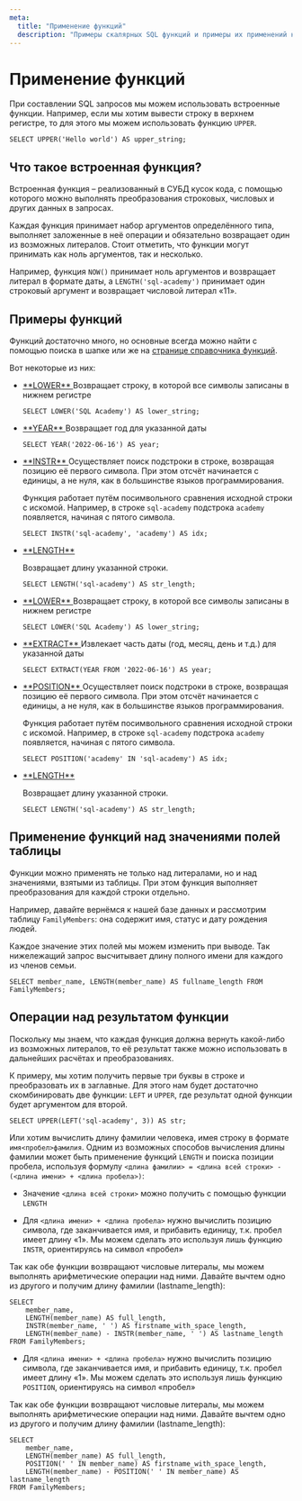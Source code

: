 ```yaml
---
meta:
  title: "Применение функций"
  description: "Примеры скалярных SQL функций и примеры их применений над литералами и над значениями полей из таблиц"
---
```


# Применение функций

При составлении SQL запросов мы можем использовать встроенные функции.
Например, если мы хотим вывести строку в верхнем регистре, то для этого мы можем использовать функцию `UPPER`.

```sql-executable
SELECT UPPER('Hello world') AS upper_string;
```

## Что такое встроенная функция?

Встроенная функция – реализованный в СУБД кусок кода, с помощью которого можно выполнять преобразования строковых, числовых и других данных в запросах.

Каждая функция принимает набор аргументов определённого типа, выполняет заложенные в неё операции и обязательно возвращает один из возможных литералов. Стоит отметить, что функции могут принимать как ноль аргументов, так и несколько.

Например, функция `NOW()` принимает ноль аргументов и возвращает литерал в формате даты, а `LENGTH('sql-academy')` принимает один строковый аргумент и возвращает числовой литерал «11».

## Примеры функций

Функций достаточно много, но основные всегда можно найти с помощью поиска в шапке или же на <a href="/handbook" target="_blank">странице справочника функций</a>.

Вот некоторые из них:

<MySQLOnly>

- <a href="/handbook/mysql/lower" target="_blank">
      **LOWER**
  </a>
  Возвращает строку, в которой все символы записаны в нижнем регистре

  ```sql-executable
  SELECT LOWER('SQL Academy') AS lower_string;
  ```

- <a href="/handbook/mysql/year" target="_blank">
      **YEAR**
  </a>
  Возвращает год для указанной даты

  ```sql-executable
  SELECT YEAR('2022-06-16') AS year;
  ```

- <a href="/handbook/mysql/instr" target="_blank">
      **INSTR**
  </a>
  Осуществляет поиск подстроки в строке, возвращая позицию её первого символа. При этом отсчёт
  начинается с единицы, а не нуля, как в большинстве языков программирования.

  Функция работает путём посимвольного сравнения исходной строки с искомой. Например, в строке `sql-academy` подстрока `academy` появляется, начиная с пятого символа.

  ```sql-executable
  SELECT INSTR('sql-academy', 'academy') AS idx;
  ```

- <a href="/handbook/mysql/length" target="_blank">
      **LENGTH**
  </a>

  Возвращает длину указанной строки.

  ```sql-executable
  SELECT LENGTH('sql-academy') AS str_length;
  ```

</MySQLOnly>

<PostgreSQLOnly>

- <a href="/handbook/postgresql/lower" target="_blank">
      **LOWER**
  </a>
  Возвращает строку, в которой все символы записаны в нижнем регистре

  ```sql-executable
  SELECT LOWER('SQL Academy') AS lower_string;
  ```

- <a href="/handbook/postgresql/extract" target="_blank">
      **EXTRACT**
  </a>
  Извлекает часть даты (год, месяц, день и т.д.) для указанной даты

  ```sql-executable
  SELECT EXTRACT(YEAR FROM '2022-06-16') AS year;
  ```

- <a href="/handbook/postgresql/position" target="_blank">
      **POSITION**
  </a>
  Осуществляет поиск подстроки в строке, возвращая позицию её первого символа. При этом отсчёт
  начинается с единицы, а не нуля, как в большинстве языков программирования.

  Функция работает путём посимвольного сравнения исходной строки с искомой. Например, в строке `sql-academy` подстрока `academy` появляется, начиная с пятого символа.

  ```sql-executable
  SELECT POSITION('academy' IN 'sql-academy') AS idx;
  ```

- <a href="/handbook/postgresql/length" target="_blank">
      **LENGTH**
  </a>

  Возвращает длину указанной строки.

  ```sql-executable
  SELECT LENGTH('sql-academy') AS str_length;
  ```

</PostgreSQLOnly>

## Применение функций над значениями полей таблицы

Функции можно применять не только над литералами, но и над значениями, взятыми из таблицы. При этом функция выполняет преобразования для каждой строки отдельно.

Например, давайте вернёмся к нашей базе данных и рассмотрим таблицу `FamilyMembers`: она содержит имя, статус и дату рождения людей.

<ERD databaseName="Family" />

Каждое значение этих полей мы можем изменить при выводе. Так нижележащий запрос высчитывает длину полного имени для каждого из членов семьи.

```sql-executable-Family-format
SELECT member_name, LENGTH(member_name) AS fullname_length FROM FamilyMembers;
```

## Операции над результатом функции

Поскольку мы знаем, что каждая функция должна вернуть какой-либо из возможных литералов, то её результат также можно использовать в дальнейших расчётах и преобразованиях.

К примеру, мы хотим получить первые три буквы в строке и преобразовать их в заглавные. Для этого нам будет достаточно скомбинировать две функции: `LEFT` и `UPPER`, где результат одной функции будет аргументом для второй.

```sql-executable-format
SELECT UPPER(LEFT('sql-academy', 3)) AS str;
```

Или хотим вычислить длину фамилии человека, имея строку в формате `имя<пробел>фамилия`. Одним из возможных способов вычисления длины фамилии может быть применение функций `LENGTH` и поиска позиции пробела, используя формулу `<длина фамилии> = <длина всей строки> - (<длина имени> + <длина пробела>)`:

- Значение `<длина всей строки>` можно получить с помощью функции `LENGTH`

<MySQLOnly>

- Для `<длина имени> + <длина пробела>` нужно вычислить позицию символа, где заканчивается имя, и прибавить единицу, т.к. пробел имеет длину «1». Мы можем сделать это используя лишь функцию `INSTR`, ориентируясь на символ «пробел»

Так как обе функции возвращают числовые литералы, мы можем выполнять арифметические операции над ними. Давайте вычтем одно из другого и получим длину фамилии (lastname_length):

```sql-executable-Family-format
SELECT
    member_name,
    LENGTH(member_name) AS full_length,
    INSTR(member_name, ' ') AS firstname_with_space_length,
    LENGTH(member_name) - INSTR(member_name, ' ') AS lastname_length
FROM FamilyMembers;
```

</MySQLOnly>

<PostgreSQLOnly>

- Для `<длина имени> + <длина пробела>` нужно вычислить позицию символа, где заканчивается имя, и прибавить единицу, т.к. пробел имеет длину «1». Мы можем сделать это используя лишь функцию `POSITION`, ориентируясь на символ «пробел»

Так как обе функции возвращают числовые литералы, мы можем выполнять арифметические операции над ними. Давайте вычтем одно из другого и получим длину фамилии (lastname_length):

```sql-executable-Family-format
SELECT
    member_name,
    LENGTH(member_name) AS full_length,
    POSITION(' ' IN member_name) AS firstname_with_space_length,
    LENGTH(member_name) - POSITION(' ' IN member_name) AS lastname_length
FROM FamilyMembers;
```

</PostgreSQLOnly>
